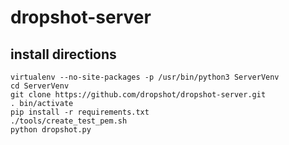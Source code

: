 dropshot-server
===============

## install directions
```
virtualenv --no-site-packages -p /usr/bin/python3 ServerVenv
cd ServerVenv
git clone https://github.com/dropshot/dropshot-server.git
. bin/activate
pip install -r requirements.txt
./tools/create_test_pem.sh
python dropshot.py
```
